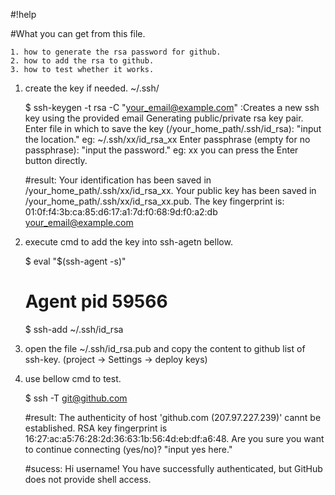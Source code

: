 #!help

#What you can get from this file.

    1. how to generate the rsa password for github.
    2. how to add the rsa to github.
    3. how to test whether it works.


1. create the key if needed.
   ~/.ssh/

   $ ssh-keygen -t rsa -C "your_email@example.com"
   :Creates a new ssh key using the provided email
    Generating public/private rsa key pair.
    Enter file in which to save the key (/your_home_path/.ssh/id_rsa): "input the location."
        eg: ~/.ssh/xx/id_rsa_xx
    Enter passphrase (empty for no passphrase): "input the password."
        eg: xx  you can press the Enter button directly.

   #result:
   Your identification has been saved in /your_home_path/.ssh/xx/id_rsa_xx.
   Your public key has been saved in /your_home_path/.ssh/xx/id_rsa_xx.pub.
   The key fingerprint is:
   01:0f:f4:3b:ca:85:d6:17:a1:7d:f0:68:9d:f0:a2:db your_email@example.com
   
2. execute cmd to add the key into ssh-agetn bellow.

   $ eval "$(ssh-agent -s)"
   # Agent pid 59566
   $ ssh-add ~/.ssh/id_rsa


3. open the file ~/.ssh/id_rsa.pub and copy the content to github list of ssh-key. (project -> Settings -> deploy keys)

4. use bellow cmd to test.

   $ ssh -T git@github.com

   #result:
    The authenticity of host 'github.com (207.97.227.239)' cannt be established.
    RSA key fingerprint is 16:27:ac:a5:76:28:2d:36:63:1b:56:4d:eb:df:a6:48.
    Are you sure you want to continue connecting (yes/no)? "input yes here."

   #sucess:
   Hi username! You have successfully authenticated, but GitHub does not provide shell access.
